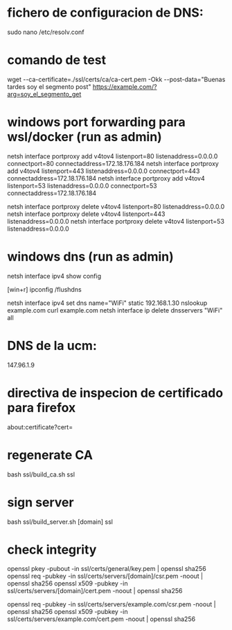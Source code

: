 # fichero de configuracion de DNS:
sudo nano /etc/resolv.conf

# comando de test
wget --ca-certificate=./ssl/certs/ca/ca-cert.pem -Okk --post-data="Buenas tardes soy el segmento post" https://example.com/?arg=soy_el_segmento_get

# windows port forwarding para wsl/docker (run as admin)
netsh interface portproxy add v4tov4 listenport=80 listenaddress=0.0.0.0 connectport=80 connectaddress=172.18.176.184
netsh interface portproxy add v4tov4 listenport=443 listenaddress=0.0.0.0 connectport=443 connectaddress=172.18.176.184
netsh interface portproxy add v4tov4 listenport=53 listenaddress=0.0.0.0 connectport=53 connectaddress=172.18.176.184

netsh interface portproxy delete v4tov4 listenport=80 listenaddress=0.0.0.0 
netsh interface portproxy delete v4tov4 listenport=443 listenaddress=0.0.0.0 
netsh interface portproxy delete v4tov4 listenport=53 listenaddress=0.0.0.0 

# windows dns (run as admin)

netsh interface ipv4 show config

[win+r] ipconfig /flushdns

netsh interface ipv4 set dns name="WiFi" static 192.168.1.30
nslookup example.com
curl example.com
netsh interface ip delete dnsservers "WiFi" all


# DNS de la ucm:
147.96.1.9

# directiva de inspecion de certificado para firefox

about:certificate?cert=

# regenerate CA 

bash ssl/build_ca.sh ssl

# sign server

bash ssl/build_server.sh [domain] ssl

# check integrity


openssl pkey -pubout -in ssl/certs/general/key.pem | openssl sha256
openssl req -pubkey -in ssl/certs/servers/[domain]/csr.pem -noout | openssl sha256
openssl x509 -pubkey -in ssl/certs/servers/[domain]/cert.pem -noout | openssl sha256

openssl req -pubkey -in ssl/certs/servers/example.com/csr.pem -noout | openssl sha256
openssl x509 -pubkey -in ssl/certs/servers/example.com/cert.pem -noout | openssl sha256
